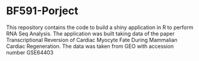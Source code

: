 # BF591-Porject
This repository contains the code to build a shiny application in R to perform RNA Seq Analysis. The application was built taking data  of the paper Transcriptional Reversion of Cardiac Myocyte Fate During Mammalian Cardiac Regeneration. The data was taken from GEO with accession number GSE64403
